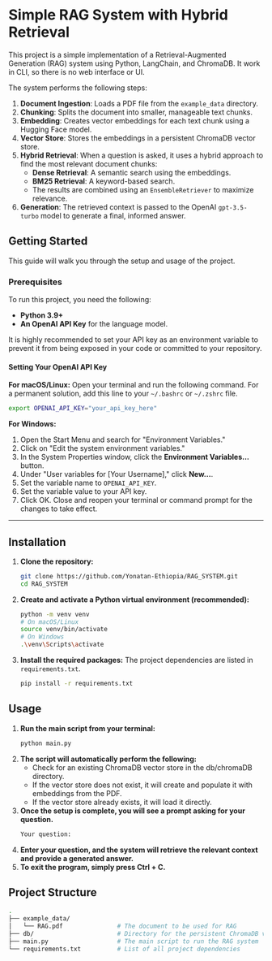 # Simple RAG System with Hybrid Retrieval

This project is a simple implementation of a Retrieval-Augmented Generation (RAG) system using Python, LangChain, and ChromaDB. It work in CLI, so there is no web interface or UI.

The system performs the following steps:
1.  **Document Ingestion**: Loads a PDF file from the `example_data` directory.
2.  **Chunking**: Splits the document into smaller, manageable text chunks.
3.  **Embedding**: Creates vector embeddings for each text chunk using a Hugging Face model.
4.  **Vector Store**: Stores the embeddings in a persistent ChromaDB vector store.
5.  **Hybrid Retrieval**: When a question is asked, it uses a hybrid approach to find the most relevant document chunks:
    * **Dense Retrieval**: A semantic search using the embeddings.
    * **BM25 Retrieval**: A keyword-based search.
    * The results are combined using an `EnsembleRetriever` to maximize relevance.
6.  **Generation**: The retrieved context is passed to the OpenAI `gpt-3.5-turbo` model to generate a final, informed answer.

## Getting Started

This guide will walk you through the setup and usage of the project.

### Prerequisites

To run this project, you need the following:

* **Python 3.9+**
* **An OpenAI API Key** for the language model.

It is highly recommended to set your API key as an environment variable to prevent it from being exposed in your code or committed to your repository.

#### Setting Your OpenAI API Key

**For macOS/Linux:**
Open your terminal and run the following command. For a permanent solution, add this line to your `~/.bashrc` or `~/.zshrc` file.
```bash
export OPENAI_API_KEY="your_api_key_here"
```
**For Windows:**
1.  Open the Start Menu and search for "Environment Variables."
2.  Click on "Edit the system environment variables."
3.  In the System Properties window, click the **Environment Variables...** button.
4.  Under "User variables for [Your Username]," click **New...**.
5.  Set the variable name to `OPENAI_API_KEY`.
6.  Set the variable value to your API key.
7.  Click OK. Close and reopen your terminal or command prompt for the changes to take effect.

---

## Installation

1.  **Clone the repository:**
    ```bash
    git clone https://github.com/Yonatan-Ethiopia/RAG_SYSTEM.git
    cd RAG_SYSTEM
    ```

2.  **Create and activate a Python virtual environment (recommended):**
    ```bash
    python -m venv venv
    # On macOS/Linux
    source venv/bin/activate
    # On Windows
    .\venv\Scripts\activate
    ```

3.  **Install the required packages:**
    The project dependencies are listed in `requirements.txt`.
    ```bash
    pip install -r requirements.txt
    ```
## Usage
1. **Run the main script from your terminal:**
   ```bash
   python main.py
   ```
2. **The script will automatically perform the following:**
   * Check for an existing ChromaDB vector store in the db/chromaDB directory.
   * If the vector store does not exist, it will create and populate it with embeddings from the PDF.
   * If the vector store already exists, it will load it directly.
3. **Once the setup is complete, you will see a prompt asking for your question.**
   ```bash
   Your question:
   ```
4. **Enter your question, and the system will retrieve the relevant context and provide a generated answer.**
5. **To exit the program, simply press Ctrl + C.**
##  Project Structure
```bash
.
├── example_data/
│   └── RAG.pdf               # The document to be used for RAG
├── db/                       # Directory for the persistent ChromaDB vector store
├── main.py                   # The main script to run the RAG system
└── requirements.txt          # List of all project dependencies
```
